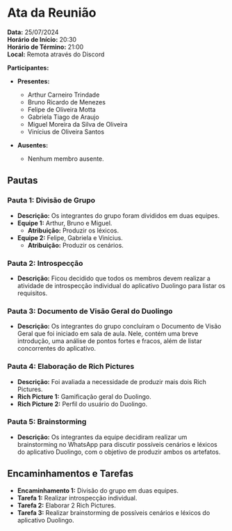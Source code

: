 # Ata da Reunião

**Data:** 25/07/2024  
**Horário de Início:** 20:30  
**Horário de Término:** 21:00  
**Local:** Remota através do Discord

**Participantes:**  

- **Presentes:**
  - Arthur Carneiro Trindade
  - Bruno Ricardo de Menezes
  - Felipe de Oliveira Motta
  - Gabriela Tiago de Araujo
  - Miguel Moreira da Silva de Oliveira
  - Vinícius de Oliveira Santos

- **Ausentes:**
  - Nenhum membro ausente.

## Pautas

### Pauta 1: Divisão de Grupo

- **Descrição:** Os integrantes do grupo foram divididos em duas equipes.
- **Equipe 1:** Arthur, Bruno e Miguel.
  - **Atribuição:** Produzir os léxicos.
- **Equipe 2:** Felipe, Gabriela e Vinícius.
  - **Atribuição:** Produzir os cenários.

### Pauta 2: Introspecção

- **Descrição:** Ficou decidido que todos os membros devem realizar a atividade de introspecção individual do aplicativo Duolingo para listar os requisitos.

### Pauta 3: Documento de Visão Geral do Duolingo

- **Descrição:** Os integrantes do grupo concluíram o Documento de Visão Geral que foi iniciado em sala de aula. Nele, contém uma breve introdução, uma análise de pontos fortes e fracos, além de listar concorrentes do aplicativo.

### Pauta 4: Elaboração de Rich Pictures

- **Descrição:** Foi avaliada a necessidade de produzir mais dois Rich Pictures.
- **Rich Picture 1:** Gamificação geral do Duolingo.
- **Rich Picture 2:** Perfil do usuário do Duolingo.

### Pauta 5: Brainstorming

- **Descrição:** Os integrantes da equipe decidiram realizar um brainstorming no WhatsApp para discutir possíveis cenários e léxicos do aplicativo Duolingo, com o objetivo de produzir ambos os artefatos.

## Encaminhamentos e Tarefas

- **Encaminhamento 1:** Divisão do grupo em duas equipes.
- **Tarefa 1:** Realizar introspecção individual.
- **Tarefa 2:** Elaborar 2 Rich Pictures.
- **Tarefa 3:** Realizar brainstorming de possíveis cenários e léxicos do aplicativo Duolingo.
